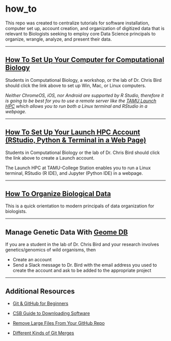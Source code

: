 # how_to

This repo was created to centralize tutorials for software installation, computer set up, account creation, and organization of digitized data that is relevant to Biologists seeking to employ core Data Science principals to organize, wrangle, analyze, and present their data.

---

## [How To Set Up Your Computer for Computational Biology](howto_setup_computer.md)

Students in Computational Biology, a workshop, or the lab of Dr. Chris Bird should click the link above to set up Win, Mac, or Linux computers. 

_Neither ChromeOS, iOS, nor Android are supported by R Studio, therefore it is going to be best for you to use a remote server like the [TAMU Launch HPC](https://hprc.tamu.edu/kb/User-Guides/Launch/Access/#no-ssh-login) which allows you to run both a Linux terminal and RStudio in a webpage._

---

## [How To Set Up Your Launch HPC Account (RStudio, Python & Terminal in a Web Page)](https://hprc.tamu.edu/kb/User-Guides/Launch/Access/#no-ssh-login)

Students in Computational Biology or the lab of Dr. Chris Bird should click the link above to create a Launch account.

The Launch HPC at TAMU-College Station enables you to run a Linux terminal, RStudio (R IDE), and Jupyter (Python IDE) in a webpage.

---

## [How To Organize Biological Data](howto_organize_data.md)

This is a quick orientation to modern principals of data organization for biologists.  

---

## Manage Genetic Data With [Geome DB](https://geome-db.org/)

If you are a student in the lab of Dr. Chris Bird and your research involves genetics/genomics of wild organisms, then

* Create an account
* Send a Slack message to Dr. Bird with the email address you used to create the account and ask to be added to the appropriate project

---

## Additional Resources

* [Git & GitHub for Beginners](https://www.freecodecamp.org/news/git-and-github-for-beginners/)

* [CSB Guide to Downloading Software](https://computingskillsforbiologists.com/setup/)

* [Remove Large Files From Your GitHub Repo](rm_lg_files.md)
  
* [Different Kinds of Git Merges](https://lukemerrett.com/different-merge-types-in-git/)

